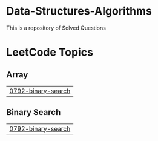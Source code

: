 # Data-Structures-Algorithms
This is a repository of Solved Questions

<!---LeetCode Topics Start-->
# LeetCode Topics
## Array
|  |
| ------- |
| [0792-binary-search](https://github.com/codes-ops/Data-Structures-Algorithms/tree/master/0792-binary-search) |
## Binary Search
|  |
| ------- |
| [0792-binary-search](https://github.com/codes-ops/Data-Structures-Algorithms/tree/master/0792-binary-search) |
<!---LeetCode Topics End-->